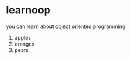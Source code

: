 # learnoop
you can learn about object oriented programming

<ol>
<li>apples</li>
<li>oranges</li>
<li>pears</li>
</ol>

